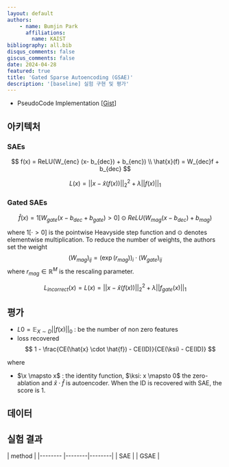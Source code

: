 ```yaml
---
layout: default
authors: 
    - name: Bumjin Park
      affiliations:
        name: KAIST
bibliography: all.bib
disqus_comments: false
giscus_comments: false
date: 2024-04-28
featured: true
title: 'Gated Sparse Autoencoding (GSAE)'
description: '[baseline] 실험 구현 및 평가'
---
```


* PseudoCode Implementation [[Gist](https://gist.github.com/fxnnxc/35a72b2af899a6f339bb9d2aa09ab563)]

## 아키텍처 

###  SAEs
$$
f(x) = ReLU(W_{enc} (x- b_{dec}) + b_{enc}) \\ 
\hat{x}(f) = W_{dec}f + b_{dec}
$$

$$
L(x) =  || x - \hat{x}(f(x)) ||_2^2  + \lambda ||f(x)||_1
$$

### Gated SAEs

$$
\hat{f}(x) = 1[W_{gate}(x-b_{dec} +b_{gate}) >0] \odot ReLU(W_{mag} (x- b_{dec}) + b_{mag})
$$

where $1[\cdot >0]$ is the pointwise Heavyside step function and $\odot$ denotes elementwise multiplication. 
To reduce the number of weights, the authors set the weight
$$
(W_{mag})_{ij} =  (\exp(r_{mag}))_i \cdot (W_{gate})_{ij}
$$
where $r_{mag} \in \mathbb{R}^M$ is the rescaling parameter. 

$$
L_{incorrect}(x) = L(x) =  || x - \hat{x}(f(x)) ||_2^2  + \lambda ||f_{gate}(x)||_1
$$



## 평가 


* $L0 = \mathbb{E}_{X\sim D} ||f(x)||_0$ : be the number of non zero features  
* loss recovered 
$$
1 - \frac{CE(\hat{x} \cdot \hat{f}) - CE(ID)}{CE(\ksi) - CE(ID)}
$$

where 
* $\x \mapsto x$ :  the identity function, $\ksi: x \mapsto 0$ the zero-ablation and $\hat{x} \cdot \hat{f}$ is autoencoder.
When the ID is recovered with SAE, the score is 1. 

## 데이터 



## 실험 결과 

| method   | 
|--------  |--------|--------|
| SAE      |
| GSAE     |


